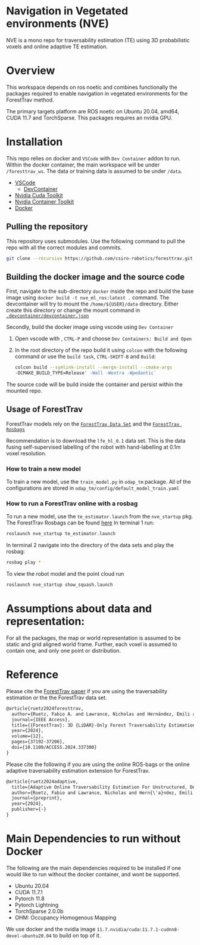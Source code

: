 # Navigation in Vegetated environments (NVE)

NVE is a mono repo for traversability estimation (TE) using 3D probabilistic voxels and online adaptive TE estimation.

# Overview

This workspace depends on ros noetic and combines functionally the packages required to enable navigation in vegetated environments for the ForestTrav method.

The primary targets platform are ROS noetic on Ubuntu 20.04, amd64, CUDA 11.7 and TorchSparse. This packages requires an nvidia GPU.

# Installation

This repo relies on docker and `VSCode` with `Dev Container` addon to run. Within the docker container, the main workspace will be under `/foresttrav_ws`. The data or training data is assumed to be under `/data`. 
- [VSCode](https://code.visualstudio.com/)
  - [DevContainer](https://code.visualstudio.com/docs/devcontainers/containers)
- [Nvidia Cuda Toolkit](https://developer.nvidia.com/cuda-downloads)
- [Nvidia Container Toolkit](https://docs.nvidia.com/datacenter/cloud-native/container-toolkit/latest/install-guide.html)
- [Docker](https://docs.docker.com/engine/install/)


## Pulling the repository
This repository uses submodules. Use the following command to pull the repo with all the correct modules and commits.
```bash
git clone --recursive https://github.com/csiro-robotics/foresttrav.git
```

## Building the docker image and the source code
First, navigate to the sub-directory `docker` inside the repo and build the base image using `docker build -t nve_ml_ros:latest .` command. 
The devcontainer will try to mount the `/home/${USER}/data` directory. Either create this directory or change the mount command in [`.devcontainer/devcontainer.json`](.devcontainer/devcontainer.json#l45)

Secondly, build the docker image using vscode using `Dev Container`
1. Open vscode with , `CTRL-P` and choose `Dev Containers: Build and Open`
2. In the root directory of the repo build it using `colcon` with the following command or use the `build task`, `CTRL-SHIFT-B` and `Build`:
  
   ```bash
   colcon build --symlink-install --merge-install --cmake-args
   -DCMAKE_BUILD_TYPE=Release' -Wall -Wextra -Wpedantic`
   ```

The source code will be build inside the container and persist within the mounted repo.

## Usage of ForestTrav 
ForestTrav models rely on the [`ForestTrav Data Set`](https://data.csiro.au/collection/csiro:58941) and the [`ForestTrav Rosbags`](http://hdl.handle.net/102.100.100/660831)

Recommendation is to download the `lfe_hl_0.1` data set. This is the data fusing self-supervised labelling of the robot with hand-labelling at 0.1m voxel resolution. 

### How to train a new model
To train a new model, use the `train_model.py` in `odap_tm` package. All of the configurations are stored in `odap_tm/config/default_model_train.yaml`


### How to run a ForestTrav online with a rosbag
To run a new model, use the `te_estimator.launch` from the `nve_startup` pkg. The ForestTrav Rosbags can be found [here](https://data.csiro.au/collection/csiro:58941)
In terminal 1 run:
```bash
roslaunch nve_startup te_estimator.launch
```
In terminal 2 navigate into the directory of the data sets and play the rosbag:
```bash
rosbag play *
```
To view the robot model and the point cloud run 
```bash
roslaunch nve_startup show_squash.launch
```

# Assumptions about data and representation:
For all the packages, the map or world representation is assumed to be static and grid aligned world frame. Further, each voxel is assumed to contain one, and only one point or distribution.

# Reference

Please cite the [ForestTrav paper](https://ieeexplore.ieee.org/abstract/document/10458917) if you are using the traversability estimation or the the ForestTrav data set. 

```latex
@article{ruetz2024foresttrav,
  author={Ruetz, Fabio A. and Lawrance, Nicholas and Hernández, Emili and Borges, Paulo V. K. and Peynot, Thierry},
  journal={IEEE Access}, 
  title={{ForestTrav}: 3D {LiDAR}-Only Forest Traversability Estimation for Autonomous Ground Vehicles},
  year={2024},
  volume={12},
  pages={37192-37206},
  doi={10.1109/ACCESS.2024.337300}
}
```

Please cite the following if you are using the online ROS-bags or the online adaptive traversability estimation extension for ForestTrav.
```latex
@article{ruetz2024adaptive,
  title={Adaptive Online Traversability Estimation For Unstructured, Densely Vegetated Environments},
  author={Ruetz, Fabio and Lawrance, Nicholas and Hern{\'a}ndez, Emili and Borges, Paulo and Peynot, Thierry},
  journal={preprint},
  year={2024},
  publisher={-}
}
```

# Main Dependencies to run without Docker
The following are the main dependencies required to be installed if one would like to run without the docker container, and wont be supported.
- Ubuntu 20.04
- CUDA 11.7.1
- Pytorch 11.8
- Pytorch Lightning 
- TorchSparse 2.0.0b
- OHM: Occupancy Homogenous Mapping

We use docker and the nvidia image `11.7.nvidia/cuda:11.7.1-cudnn8-devel-ubuntu20.04` to build on top of it. 
